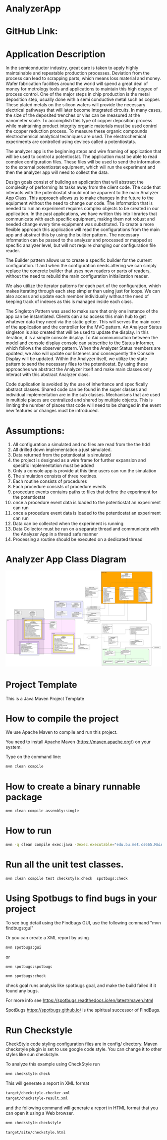 # AnalyzerApp

# GitHub Link:


# Application Description

<p>In the semiconductor industry, great care is taken to apply highly maintainable and repeatable production processes.  Deviation from the process can lead to scrapping parts, which means loss material and money.  Wafer fabrication facilities around the world will spend a great deal of money for metrology tools and applications to maintain this high degree of process control.  One of the major steps in chip production is the metal deposition step, usually done with a semi conductive metal such as copper.  These plated metals on the silicon wafers will provide the necessary electrical pathways that will later become integrated circuits.  In many cases, the size of the deposited trenches or vias can be measured at the nanometer scale.  To accomplish this type of copper deposition process while maintaining product integrity organic materials must be used control the copper reduction process.  To measure these organic compounds electrochemical analytical techniques are used.  The electrochemical experiments are controlled using devices called a potentiostats.</p> 
<p>The analyzer app is the beginning steps and wire framing of application that will be used to control a potentiostat. The application must be able to read complex configuration files.  These files will be used to send the information to the external potentiostat equipment, which will run the experiment and then the analyzer app will need to collect the data.  </p>
<p>Design goals consist of building an application that will abstract the complexity of performing its tasks away from the client code.   The code that interacts with the potentiostat should not be apparent to the main Analyzer App Class. This approach allows us to make changes in the future to the equipment without the need to change our code.  The information that is needed to run an experiment requires complex objects to be created in our application.  In the past applications, we have written this into libraries that communicate with each specific equipment, making them not robust and needed change every time equipment was substituted. To create a more flexible approach this application will read the configurations from the main app and abstract this by using the builder pattern.  The necessary information can be passed to the analyzer and processed or mapped at specific analyzer level, but will not require changing our configuration file reader.</p>
<p>The Builder pattern allows us to create a specific builder for the current configuration.  If and when the configuration needs altering we can simply replace the concrete builder that uses new readers or parts of readers, without the need to rebuild the main configuration initialization reader.</p>
<p>We also utilize the iterator patterns for each part of the configuration, which makes iterating through each step simpler than using just for loops.  We can also access and update each member individually without the need of keeping track of indexes as this is managed inside each class.</p>
<p>The Singleton Pattern was used to make sure that only one instance of the app can be instantiated.  Clients can also access this main hub to get whatever data they need via the static getter.   This will serves the main core of the application and the controller for the MVC pattern.  An Analyzer Status singleton is also created that will be used to update the display.  In this iteration, it is a simple console display.  To Aid communication between the model and console display console can subscribe to the Status informer, which follows the observer pattern.  When the Analyzer Status members are updated, we also will update our listeners and consequently the Console Display will be updated.   Within the Analyzer itself, we utilize the state pattern to send the necessary files to the potentiostat. By using these approaches we abstract the Analyzer itself and make main classes only interact with this abstract Analyzer class.</p>
<p>Code duplication is avoided by the use of inheritance and specifically abstract classes.  Shared code can be found in the super classes and individual implementation are in the sub classes.  Mechanisms that are used in multiple places are centralized and shared by multiple objects.  This is limiting the number of places that code will need to be changed in the event new features or changes must be introduced.</p>


# Assumptions:
<ol>
<li>All configuration a simulated and no files are read from the the hdd</li>
<li>All drilled down implementation a just simulated.</li>
<li>Data returned from the potentiostat is simulated</li>
<li>the project is designed as a wire frame for further expansion and specific implementation must be added</li>
<li>Only a console app is provide at this time users can run the simulation</li>
<li>The simulation consists of three routines.</li>
<li>Each routine consists of procedures</li>
<li>Each procedure consists of procedure events</li>
<li>procedure events contains paths to files that define the experiment for the potentiostat</li>
<li>once a procedure event data is loaded to the potentiostat an experiment can run</li>
<li>once a procedure event data is loaded to the potentiostat an experiment can run</li>
<li>Data can be collected when the experiment is running</li>
<li>Data Collector must be run on a separate thread and communicate with the Analyzer App in a thread safe manner</li>
<li>Processing a routine should be executed on a dedicated thread</li>
</ol>


# Analyzer App Class Diagram
![AnalyzerApp.jpg](AnalyzerApp.jpg)

# Project Template

This is a Java Maven Project Template


# How to compile the project

We use Apache Maven to compile and run this project. 

You need to install Apache Maven (https://maven.apache.org/)  on your system. 

Type on the command line: 

```bash
mvn clean compile
```

# How to create a binary runnable package 


```bash
mvn clean compile assembly:single
```


# How to run

```bash
mvn -q clean compile exec:java -Dexec.executable="edu.bu.met.cs665.Main" -Dlog4j.configuration="file:log4j.properties"
```

# Run all the unit test classes.


```bash
mvn clean compile test checkstyle:check  spotbugs:check
```

# Using Spotbugs to find bugs in your project 

To see bug detail using the Findbugs GUI, use the following command "mvn findbugs:gui"

Or you can create a XML report by using  


```bash
mvn spotbugs:gui 
```

or 


```bash
mvn spotbugs:spotbugs
```


```bash
mvn spotbugs:check 
```

check goal runs analysis like spotbugs goal, and make the build failed if it found any bugs. 


For more info see 
https://spotbugs.readthedocs.io/en/latest/maven.html


SpotBugs https://spotbugs.github.io/ is the spiritual successor of FindBugs.


# Run Checkstyle 

CheckStyle code styling configuration files are in config/ directory. Maven checkstyle plugin is set to use google code style. 
You can change it to other styles like sun checkstyle. 

To analyze this example using CheckStyle run 

```bash
mvn checkstyle:check
```

This will generate a report in XML format


```bash
target/checkstyle-checker.xml
target/checkstyle-result.xml
```

and the following command will generate a report in HTML format that you can open it using a Web browser. 

```bash
mvn checkstyle:checkstyle
```

```bash
target/site/checkstyle.html
```




